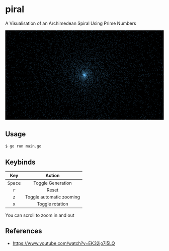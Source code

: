 # piral

A Visualisation of an Archimedean Spiral Using Prime Numbers

![](demo.png)

## Usage

```bash
$ go run main.go
```

## Keybinds

|       Key        |          Action          |
| :--------------: | :----------------------: |
| <kbd>Space</kbd> |    Toggle Generation     |
|   <kbd>r</kbd>   |          Reset           |
|   <kbd>z</kbd>   | Toggle automatic zooming |
|   <kbd>x</kbd>   |     Toggle rotation      |

You can scroll to zoom in and out

## References

- <https://www.youtube.com/watch?v=EK32jo7i5LQ>
